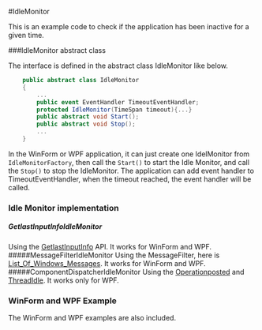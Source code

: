 #IdleMonitor


This is an example code to check if the application has been inactive for a given time.

###IdleMonitor abstract class

The interface is defined in the abstract class IdleMonitor like below.

```C#
	public abstract class IdleMonitor
	{
		...
		public event EventHandler TimeoutEventHandler;
		protected IdleMonitor(TimeSpan timeout){...}
		public abstract void Start();
		public abstract void Stop();
		...
	}
```
In the WinForm or WPF application, it can just create one IdelMonitor from ```IdleMonitorFactory```, 
then call the ```Start()``` to start the Idle Monitor, and call the ```Stop()``` to stop the IdleMonitor. 
The application can add event handler to TimeoutEventHandler, when the timeout reached, the event handler will be called. 

### Idle Monitor implementation
##### GetlastInputInfoIdleMonitor
Using the [GetlastInputInfo](http://msdn.microsoft.com/en-us/library/windows/desktop/ms646272%28v=vs.85%29.aspx) API. It works for WinForm and WPF.
#####MessageFilterIdleMonitor
Using the MessageFilter, here is [List_Of_Windows_Messages](http://wiki.winehq.org/List_Of_Windows_Messages). It works for WinForm and WPF.
#####ComponentDispatcherIdleMonitor
Using the [Operationposted](http://msdn.microsoft.com/en-us/library/system.windows.threading.dispatcherhooks.operationposted.aspx)
 and [ThreadIdle](http://msdn.microsoft.com/en-us/library/system.windows.interop.componentdispatcher.threadidle%28v=vs.110%29.aspx).
It works only for WPF.
### WinForm and WPF Example
The WinForm and WPF examples are also included.


